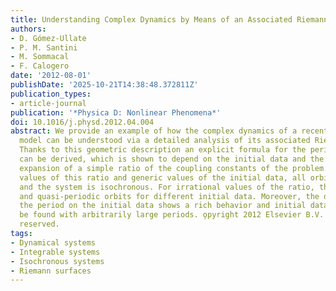 ```yaml
---
title: Understanding Complex Dynamics by Means of an Associated Riemann Surface
authors:
- D. Gómez-Ullate
- P. M. Santini
- M. Sommacal
- F. Calogero
date: '2012-08-01'
publishDate: '2025-10-21T14:38:48.372811Z'
publication_types:
- article-journal
publication: '*Physica D: Nonlinear Phenomena*'
doi: 10.1016/j.physd.2012.04.004
abstract: We provide an example of how the complex dynamics of a recently introduced
  model can be understood via a detailed analysis of its associated Riemann surface.
  Thanks to this geometric description an explicit formula for the period of the orbits
  can be derived, which is shown to depend on the initial data and the continued fraction
  expansion of a simple ratio of the coupling constants of the problem. For rational
  values of this ratio and generic values of the initial data, all orbits are periodic
  and the system is isochronous. For irrational values of the ratio, there exist periodic
  and quasi-periodic orbits for different initial data. Moreover, the dependence of
  the period on the initial data shows a rich behavior and initial data can always
  be found with arbitrarily large periods. o̧pyright 2012 Elsevier B.V. All rights
  reserved.
tags:
- Dynamical systems
- Integrable systems
- Isochronous systems
- Riemann surfaces
---
```

